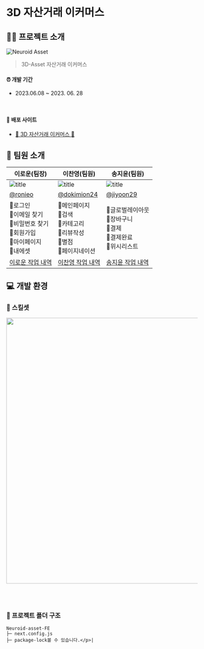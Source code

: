 # 3D 자산거래 이커머스

## 💁🏻 프로젝트 소개
![Neuroid Asset](https://github.com/3DAsset-eCommerce/3D-FE/assets/76941552/608c6f51-4bdc-41d5-aaf2-b671b62b91b8)
> 3D-Asset 자산거래 이커머스 <br />

#### ⏰ 개발 기간

- 2023.06.08 ~ 2023. 06. 28

<br/>

#### 🔗 배포 사이트

- [🦾 3D 자산거래 이커머스 🦾](https://neuroid-asset.vercel.app/)

## 👥 팀원 소개
| 이로운(팀장)                                                                                        | 이찬영(팀원)                                                                                 | 송지윤(팀원)                                                                                                                                                                                                                                        |
| --------------------------------------------------------------------------------------------------- | -------------------------------------------------------------------------------------------- | ------------------------------------------------------------------------------------------- | 
| ![title](https://avatars.githubusercontent.com/u/76941552?v=4)                                     | ![title](https://avatars.githubusercontent.com/u/92348492?v=4)                               | ![title](https://avatars.githubusercontent.com/u/71622691?v=4)                              |
| [@ronieo](https://github.com/ronieo)                                                          | [@dokimion24](https://github.com/dokimion24)                                                   | [@jiyoon29](https://github.com/jiyoon29)                                                    |                                                   |
|📍로그인<br />📍이메일 찾기<br />📍비밀번호 찾기<br />📍회원가입<br />📍마이페이지 </br> 📍내에셋 </br> | 📍메인페이지<br />📍검색<br /> 📍카테고리<br />📍리뷰작성 <br/> 📍별점<br /> 📍페이지네이션<br /> |📍글로벌레이아웃<br />📍장바구니<br /> 📍결제<br /> 📍결제완료<br /> 📍위시리스트<br />                               | 
| [이로운 작업 내역](https://github.com/3DAsset-eCommerce/3D-FE/issues?q=author%3Aronieo+) | [이찬영 작업 내역](https://github.com/3DAsset-eCommerce/3D-FE/issues?q=author%3Adokimion24+) | [송지윤 작업 내역](https://github.com/3DAsset-eCommerce/3D-FE/issues?q=author%3Ajiyoon29) |


## 💻 개발 환경
### 🔧 스킬셋
<!--![FE_skillset](https://github.com/3DAsset-eCommerce/3D-FE/assets/76941552/a0e3c0fd-0eee-45fe-9fd4-afaeb7c05a1d)-->
<img src='https://github.com/3DAsset-eCommerce/3D-FE/assets/76941552/0b0622af-6adb-4414-a198-299fb81f70c7' width='550px' height='700px'/>

<br /><br />

### 📁 프로젝트 폴더 구조
```
Neuroid-asset-FE
├─ next.config.js
├─ package-lock볼 수 있습니다.</p>|
